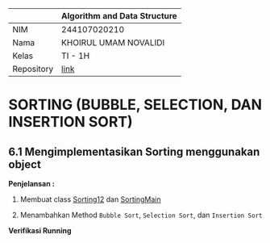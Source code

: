 |  | Algorithm and Data Structure |
|--|--|
| NIM |  244107020210 |
| Nama |  KHOIRUL UMAM NOVALIDI |
| Kelas | TI - 1H |
| Repository | [link](https://github.com/novalrnv/PRAKALSD.git) |

# SORTING (BUBBLE, SELECTION, DAN INSERTION SORT)

## 6.1 Mengimplementasikan Sorting menggunakan object

**Penjelansan :**
1. Membuat class [Sorting12](sc_code/Sorting12.java) dan [SortingMain](sc_code/SortingMain12.java)

2. Menambahkan Method `Bubble Sort`, `Selection Sort`, dan `Insertion Sort`

**Verifikasi Running**